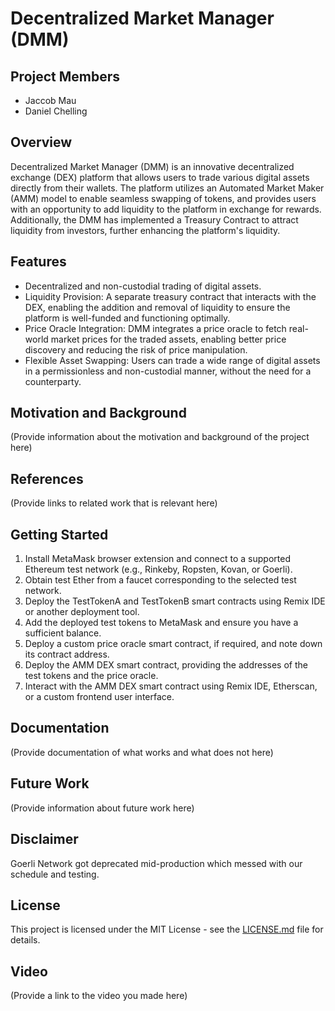 # Decentralized Market Manager (DMM)

## Project Members
- Jaccob Mau
- Daniel Chelling

## Overview
Decentralized Market Manager (DMM) is an innovative decentralized exchange (DEX) platform that allows users to trade various digital assets directly from their wallets. The platform utilizes an Automated Market Maker (AMM) model to enable seamless swapping of tokens, and provides users with an opportunity to add liquidity to the platform in exchange for rewards. Additionally, the DMM has implemented a Treasury Contract to attract liquidity from investors, further enhancing the platform's liquidity.

## Features
- Decentralized and non-custodial trading of digital assets.
- Liquidity Provision: A separate treasury contract that interacts with the DEX, enabling the addition and removal of liquidity to ensure the platform is well-funded and functioning optimally.
- Price Oracle Integration: DMM integrates a price oracle to fetch real-world market prices for the traded assets, enabling better price discovery and reducing the risk of price manipulation.
- Flexible Asset Swapping: Users can trade a wide range of digital assets in a permissionless and non-custodial manner, without the need for a counterparty.

## Motivation and Background
(Provide information about the motivation and background of the project here)

## References
(Provide links to related work that is relevant here)

## Getting Started
1. Install MetaMask browser extension and connect to a supported Ethereum test network (e.g., Rinkeby, Ropsten, Kovan, or Goerli).
2. Obtain test Ether from a faucet corresponding to the selected test network.
3. Deploy the TestTokenA and TestTokenB smart contracts using Remix IDE or another deployment tool.
4. Add the deployed test tokens to MetaMask and ensure you have a sufficient balance.
5. Deploy a custom price oracle smart contract, if required, and note down its contract address.
6. Deploy the AMM DEX smart contract, providing the addresses of the test tokens and the price oracle.
7. Interact with the AMM DEX smart contract using Remix IDE, Etherscan, or a custom frontend user interface.

## Documentation
(Provide documentation of what works and what does not here)

## Future Work
(Provide information about future work here)

## Disclaimer
Goerli Network got deprecated mid-production which messed with our schedule and testing.

## License
This project is licensed under the MIT License - see the [LICENSE.md](LICENSE.md) file for details.

## Video
(Provide a link to the video you made here)
